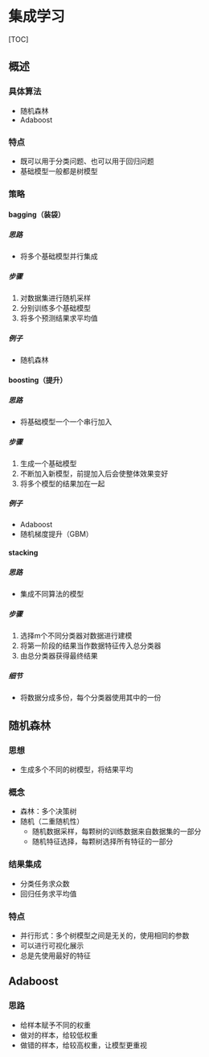 
# 集成学习

[TOC]

## 概述

### 具体算法
* 随机森林
* Adaboost

### 特点
* 既可以用于分类问题、也可以用于回归问题
* 基础模型一般都是树模型

### 策略
#### bagging（装袋）
##### 思路
* 将多个基础模型并行集成

##### 步骤
1. 对数据集进行随机采样
2. 分别训练多个基础模型
3. 将多个预测结果求平均值

##### 例子
* 随机森林

#### boosting（提升）
##### 思路
* 将基础模型一个一个串行加入

##### 步骤
1. 生成一个基础模型
2. 不断加入新模型，前提加入后会使整体效果变好
3. 将多个模型的结果加在一起

##### 例子
* Adaboost
* 随机梯度提升（GBM）

#### stacking
##### 思路
* 集成不同算法的模型

##### 步骤
1. 选择m个不同分类器对数据进行建模
2. 将第一阶段的结果当作数据特征传入总分类器
3. 由总分类器获得最终结果

##### 细节
* 将数据分成多份，每个分类器使用其中的一份



## 随机森林

### 思想
* 生成多个不同的树模型，将结果平均

### 概念
* 森林：多个决策树
* 随机（二重随机性）
    * 随机数据采样，每颗树的训练数据来自数据集的一部分
    * 随机特征选择，每颗树选择所有特征的一部分

### 结果集成
* 分类任务求众数
* 回归任务求平均值

### 特点
* 并行形式：多个树模型之间是无关的，使用相同的参数
* 可以进行可视化展示
* 总是先使用最好的特征




## Adaboost

### 思路
* 给样本赋予不同的权重
* 做对的样本，给较低权重
* 做错的样本，给较高权重，让模型更重视